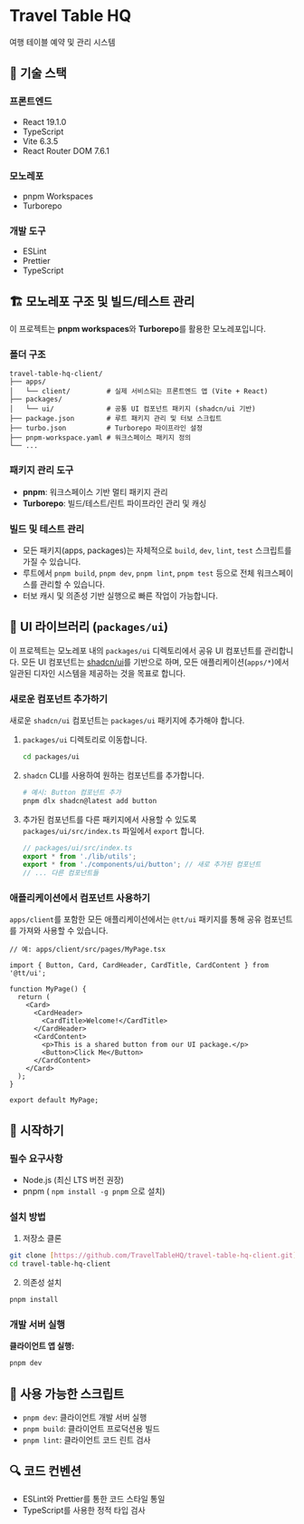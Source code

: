 # Travel Table HQ

여행 테이블 예약 및 관리 시스템

## 🚀 기술 스택

### 프론트엔드
- React 19.1.0
- TypeScript
- Vite 6.3.5
- React Router DOM 7.6.1

### 모노레포
- pnpm Workspaces
- Turborepo

### 개발 도구
- ESLint
- Prettier
- TypeScript

## 🏗️ 모노레포 구조 및 빌드/테스트 관리

이 프로젝트는 **pnpm workspaces**와 **Turborepo**를 활용한 모노레포입니다.

### 폴더 구조

```
travel-table-hq-client/
├── apps/
│   └── client/         # 실제 서비스되는 프론트엔드 앱 (Vite + React)
├── packages/
│   └── ui/             # 공통 UI 컴포넌트 패키지 (shadcn/ui 기반)
├── package.json        # 루트 패키지 관리 및 터보 스크립트
├── turbo.json          # Turborepo 파이프라인 설정
├── pnpm-workspace.yaml # 워크스페이스 패키지 정의
└── ...
```

### 패키지 관리 도구

- **pnpm**: 워크스페이스 기반 멀티 패키지 관리
- **Turborepo**: 빌드/테스트/린트 파이프라인 관리 및 캐싱

### 빌드 및 테스트 관리

- 모든 패키지(apps, packages)는 자체적으로 `build`, `dev`, `lint`, `test` 스크립트를 가질 수 있습니다.
- 루트에서 `pnpm build`, `pnpm dev`, `pnpm lint`, `pnpm test` 등으로 전체 워크스페이스를 관리할 수 있습니다.
- 터보 캐시 및 의존성 기반 실행으로 빠른 작업이 가능합니다.



## 🎨 UI 라이브러리 (`packages/ui`)

이 프로젝트는 모노레포 내의 `packages/ui` 디렉토리에서 공유 UI 컴포넌트를 관리합니다. 모든 UI 컴포넌트는 [shadcn/ui](https://ui.shadcn.com/)를 기반으로 하며, 모든 애플리케이션(`apps/*`)에서 일관된 디자인 시스템을 제공하는 것을 목표로 합니다.

### 새로운 컴포넌트 추가하기

새로운 `shadcn/ui` 컴포넌트는 `packages/ui` 패키지에 추가해야 합니다.

1.  `packages/ui` 디렉토리로 이동합니다.
    ```bash
    cd packages/ui
    ```

2.  `shadcn` CLI를 사용하여 원하는 컴포넌트를 추가합니다.
    ```bash
    # 예시: Button 컴포넌트 추가
    pnpm dlx shadcn@latest add button
    ```

3.  추가된 컴포넌트를 다른 패키지에서 사용할 수 있도록 `packages/ui/src/index.ts` 파일에서 `export` 합니다.
    ```ts
    // packages/ui/src/index.ts
    export * from './lib/utils';
    export * from './components/ui/button'; // 새로 추가된 컴포넌트
    // ... 다른 컴포넌트들
    ```

### 애플리케이션에서 컴포넌트 사용하기

`apps/client`를 포함한 모든 애플리케이션에서는 `@tt/ui` 패키지를 통해 공유 컴포넌트를 가져와 사용할 수 있습니다.

```tsx
// 예: apps/client/src/pages/MyPage.tsx

import { Button, Card, CardHeader, CardTitle, CardContent } from '@tt/ui';

function MyPage() {
  return (
    <Card>
      <CardHeader>
        <CardTitle>Welcome!</CardTitle>
      </CardHeader>
      <CardContent>
        <p>This is a shared button from our UI package.</p>
        <Button>Click Me</Button>
      </CardContent>
    </Card>
  );
}

export default MyPage;
```

## 🔧 시작하기

### 필수 요구사항
- Node.js (최신 LTS 버전 권장)
- pnpm ( `npm install -g pnpm` 으로 설치)

### 설치 방법

1. 저장소 클론
```bash
git clone [https://github.com/TravelTableHQ/travel-table-hq-client.git]
cd travel-table-hq-client
```

2. 의존성 설치
```bash
pnpm install
```

### 개발 서버 실행

**클라이언트 앱 실행:**
```bash
pnpm dev
```

## 📝 사용 가능한 스크립트

- `pnpm dev`: 클라이언트 개발 서버 실행
- `pnpm build`: 클라이언트 프로덕션용 빌드
- `pnpm lint`: 클라이언트 코드 린트 검사

## 🔍 코드 컨벤션

- ESLint와 Prettier를 통한 코드 스타일 통일
- TypeScript를 사용한 정적 타입 검사












